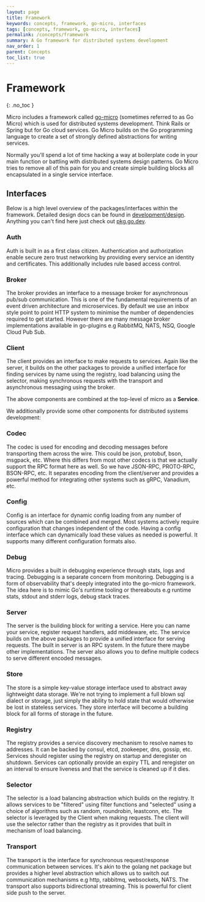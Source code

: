 ```yaml
---
layout: page
title: Framework
keywords: concepts, framework, go-micro, interfaces
tags: [concepts, framework, go-micro, interfaces]
permalink: /concepts/framework
summary: A Go framework for distributed systems development
nav_order: 1
parent: Concepts
toc_list: true
---
```



# Framework
{: .no_toc }

Micro includes a framework called [go-micro](https://github.com/micro/go-micro) (sometimes referred to as Go Micro) which is 
used for distributed systems development. Think Rails or Spring but for Go cloud services. Go Micro builds on the Go programming language 
to create a set of strongly defined abstractions for writing services.

Normally you'll spend a lot of time hacking a way at boilerplate code in your main function or battling with distributed systems 
design patterns. Go Micro tries to remove all of this pain for you and create simple building blocks all encapsulated in a single 
service interface.

## Interfaces

Below is a high level overview of the packages/interfaces within the framework. Detailed design docs can be found in 
[development/design](https://github.com/micro/development/tree/master/design). Anything you can't find here 
just check out [pkg.go.dev](https://pkg.go.dev/github.com/micro/go-micro/v2).

### Auth

Auth is built in as a first class citizen. Authentication and authorization enable secure zero trust networking by providing every service an identity and certificates. This additionally includes rule based access control.

### Broker

The broker provides an interface to a message broker for asynchronous pub/sub communication. This is one of the fundamental requirements of an event 
driven architecture and microservices. By default we use an inbox style point to point HTTP system to minimise the number of dependencies required 
to get started. However there are many message broker implementations available in go-plugins e.g RabbitMQ, NATS, NSQ, Google Cloud Pub Sub.

### Client

The client provides an interface to make requests to services. Again like the server, it builds on the other packages to provide a unified interface 
for finding services by name using the registry, load balancing using the selector, making synchronous requests with the transport and asynchronous 
messaging using the broker. 

The  above components are combined at the top-level of micro as a **Service**.

We additionally provide some other components for distributed systems development:

### Codec

The codec is used for encoding and decoding messages before transporting them across the wire. This could be json, protobuf, bson, msgpack, etc. 
Where this differs from most other codecs is that we actually support the RPC format here as well. So we have JSON-RPC, PROTO-RPC, BSON-RPC, etc. 
It separates encoding from the client/server and provides a powerful method for integrating other systems such as gRPC, Vanadium, etc.

### Config

Config is an interface for dynamic config loading from any number of sources which can be combined and merged. Most systems actively require configuration 
that changes independent of the code. Having a config interface which can dynamically load these values as needed is powerful. It supports 
many different configuration formats also.

### Debug

Micro provides a built in debugging experience through stats, logs and tracing. Debugging is a separate concern from monitoring. Debugging is a form of observability that's deeply integrated into the go-micro framework. The idea here is to mimic Go's runtime tooling or thereabouts e.g runtime stats, stdout and stderr logs, debug stack traces.

### Server

The server is the building block for writing a service. Here you can name your service, register request handlers, add middeware, etc. The service 
builds on the above packages to provide a unified interface for serving requests. The built in server is an RPC system. In the future there maybe 
other implementations. The server also allows you to define multiple codecs to serve different encoded messages.

### Store

The store is a simple key-value storage interface used to abstract away lightweight data storage. We're not trying to implement a full blown sql dialect 
or storage, just simply the ability to hold state that would otherwise be lost in stateless services. They store interface will become a building block 
for all forms of storage in the future.

### Registry

The registry provides a service discovery mechanism to resolve names to addresses. It can be backed by consul, etcd, zookeeper, dns, gossip, etc. 
Services should register using the registry on startup and deregister on shutdown. Services can optionally provide an expiry TTL and reregister 
on an interval to ensure liveness and that the service is cleaned up if it dies.

### Selector

The selector is a load balancing abstraction which builds on the registry. It allows services to be "filtered" using filter functions and "selected" 
using a choice of algorithms such as random, roundrobin, leastconn, etc. The selector is leveraged by the Client when making requests. The client 
will use the selector rather than the registry as it provides that built in mechanism of load balancing. 

### Transport

The transport is the interface for synchronous request/response communication between services. It's akin to the golang net package but provides 
a higher level abstraction which allows us to switch out communication mechanisms e.g http, rabbitmq, websockets, NATS. The transport also 
supports bidirectional streaming. This is powerful for client side push to the server.

